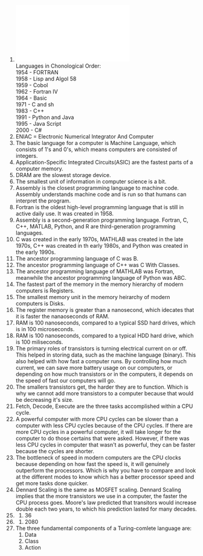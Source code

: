 1. ![Programming Language Puzzle](progLangChartPuzzle.pdf)   
   Languages in Chonological Order:   
   1954 - FORTRAN   
   1958 - Lisp and Algol 58   
   1959 - Cobol   
   1962 - Fortran IV   
   1964 - Basic   
   1971 - C and sh   
   1983 - C++   
   1991 - Python and Java   
   1995 - Java Script   
   2000 - C#   
2. ENIAC = Electronic Numerical Integrator And Computer   
3. The basic language for a computer is Machine Language, which consists of 1's and 0's, which means computers are consisted of integers.   
4. Application-Specific Integrated Circuits(ASIC) are the fastest parts of a computer memory.   
5. DRAM are the slowest storage device.   
6. The smallest unit of information in computer science is a bit.   
7. Assembly is the closest programming language to machine code. Assembly understands machine code and is run so that humans can interpret the program.   
8. Fortran is the oldest high-level programming language that is still in active daily use. It was created in 1958.   
9. Assembly is a second-generation programming language. Fortran, C, C++, MATLAB, Python, and R are third-generation programming languages.   
10. C was created in the early 1970s, MATHLAB was created in the late 1970s, C++ was created in th early 1980s, and Python was created in the early 1990s.   
11. The ancestor programming language of C was B.   
12. The ancestor programming language of C++ was C With Classes.   
13. The ancestor programming language of MATHLAB was Fortran, meanwhile the ancestor programming language of Python was ABC.   
14. The fastest part of the memory in the memory hierarchy of modern computers is Registers.   
15. The smallest memory unit in the memory heirarchy of modern computers is Disks.   
16. The register memory is greater than a nanosecond, which idecates that it is faster the nanaoseconds of RAM.   
17. RAM is 100 nanoseconds, compared to a typical SSD hard drives, which is in 100 microseconds.   
18. RAM is 100 nanoseconds, compared to a typical HDD hard drive, which is 100 miliseconds.   
19. The primary roles of transistors is turning electrical current on or off. This helped in storing data, such as the machine language (binary). This also helped with how fast a computer runs. By controlling how much current, we can save more battery usage on our computers, or depending on how much transistors or in the computers, it depends on the speed of fast our computers will go.   
20. The smallers transistors get, the harder they are to function. Which is why we cannot add more transistors to a computer because that would be decreasing it's size.   
21. Fetch, Decode, Execute are the three tasks accomplished within a CPU cycle.   
22. A powerful computer with more CPU cycles can be slower than a computer with less CPU cycles because of the CPU cycles. If there are more CPU cycles in a powerful computer, it will take longer for the computer to do those certains that were asked. However, if there was less CPU cycles in computer that wasn't as powerful, they can be faster because the cycles are shorter.   
23. The bottleneck of speed in modern computers are the CPU clocks because depending on how fast the speed is, it will genuinely outperform the processors. Which is why you have to compare and look at the different modes to know which has a better processor speed and get more tasks done quicker.   
24. Dennard Scaling is the same as MOSFET scaling. Dennard Scaling implies that the more transistors we use in a computer, the faster the CPU process goes. Moore's law predicted that transitors would increase double each two years, to which his prediction lasted for many decades.   
25.
    1. 36    
27.
    1. 2080   
29. The three fundamental components of a Turing-comlete language are:
    1. Data
    2. Class
    3. Action
